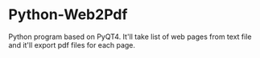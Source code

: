 Python-Web2Pdf
==============

Python program based on PyQT4. It'll take list of web pages from text file and it'll export pdf files for each page. 
